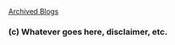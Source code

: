 [Archived Blogs](${path}/old)

<div id="logo-body_blog">
    <div id="logo-center">
        <h3>(c) Whatever goes here, disclaimer, etc.</h3>
    </div>
</div>